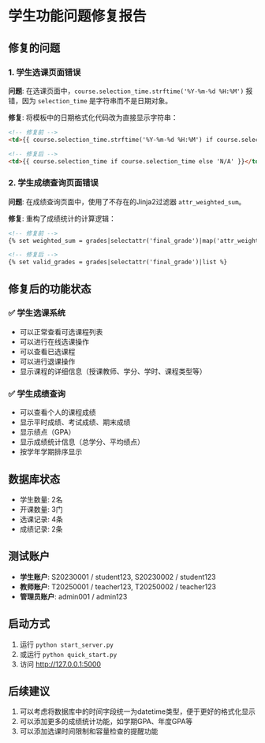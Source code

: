 # 学生功能问题修复报告

## 修复的问题

### 1. 学生选课页面错误
**问题**: 在选课页面中，`course.selection_time.strftime('%Y-%m-%d %H:%M')` 报错，因为 `selection_time` 是字符串而不是日期对象。

**修复**: 将模板中的日期格式化代码改为直接显示字符串：
```html
<!-- 修复前 -->
<td>{{ course.selection_time.strftime('%Y-%m-%d %H:%M') if course.selection_time else 'N/A' }}</td>

<!-- 修复后 -->
<td>{{ course.selection_time if course.selection_time else 'N/A' }}</td>
```

### 2. 学生成绩查询页面错误
**问题**: 在成绩查询页面中，使用了不存在的Jinja2过滤器 `attr_weighted_sum`。

**修复**: 重构了成绩统计的计算逻辑：
```html
<!-- 修复前 -->
{% set weighted_sum = grades|selectattr('final_grade')|map('attr_weighted_sum')|sum %}

<!-- 修复后 -->
{% set valid_grades = grades|selectattr('final_grade')|list %}
```

## 修复后的功能状态

### ✅ 学生选课系统
- 可以正常查看可选课程列表
- 可以进行在线选课操作
- 可以查看已选课程
- 可以进行退课操作
- 显示课程的详细信息（授课教师、学分、学时、课程类型等）

### ✅ 学生成绩查询
- 可以查看个人的课程成绩
- 显示平时成绩、考试成绩、期末成绩
- 显示绩点（GPA）
- 显示成绩统计信息（总学分、平均绩点）
- 按学年学期排序显示

## 数据库状态
- 学生数量: 2名
- 开课数量: 3门
- 选课记录: 4条
- 成绩记录: 2条

## 测试账户
- **学生账户**: S20230001 / student123, S20230002 / student123  
- **教师账户**: T20250001 / teacher123, T20250002 / teacher123
- **管理员账户**: admin001 / admin123

## 启动方式
1. 运行 `python start_server.py`
2. 或运行 `python quick_start.py`
3. 访问 http://127.0.0.1:5000

## 后续建议
1. 可以考虑将数据库中的时间字段统一为datetime类型，便于更好的格式化显示
2. 可以添加更多的成绩统计功能，如学期GPA、年度GPA等
3. 可以添加选课时间限制和容量检查的提醒功能
